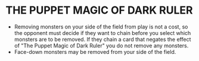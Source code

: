 # THE PUPPET MAGIC OF DARK RULER

*   Removing monsters on your side of the field from play is not a cost, so the opponent must decide if they want to chain before you select which monsters are to be removed. If they chain a card that negates the effect of "The Puppet Magic of Dark Ruler" you do not remove any monsters.
*   Face-down monsters may be removed from your side of the field.

